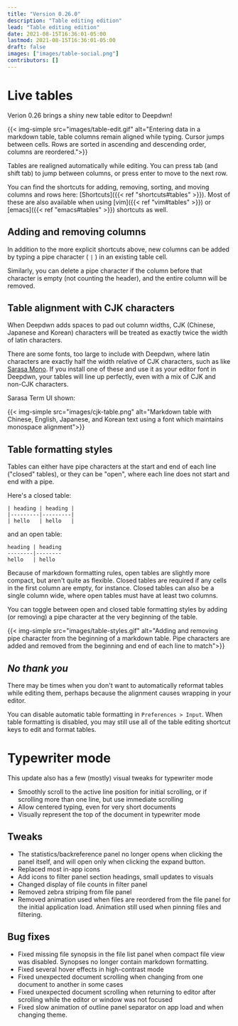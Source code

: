 ```yaml
---
title: "Version 0.26.0"
description: "Table editing edition"
lead: "Table editing edition"
date: 2021-08-15T16:36:01-05:00
lastmod: 2021-08-15T16:36:01-05:00
draft: false
images: ["images/table-social.png"]
contributors: []
---
```


# Live tables

Verion 0.26 brings a shiny new table editor to Deepdwn!

{{< img-simple src="images/table-edit.gif" alt="Entering data in a markdown table, table columns remain aligned while typing. Cursor jumps between cells. Rows are sorted in ascending and descending order, columns are reordered.">}}

Tables are realigned automatically while editing. You can press tab (and shift tab) to jump between columns, or press enter to move to the next row.

You can find the shortcuts for adding, removing, sorting, and moving columns and rows here: [Shortcuts]({{< ref "shortcuts#tables" >}}). Most of these are also available when using [vim]({{< ref "vim#tables" >}}) or [emacs]({{< ref "emacs#tables" >}}) shortcuts as well.

## Adding and removing columns

In addition to the more explicit shortcuts above, new columns can be added by typing a pipe character ( `|` ) in an existing table cell.

Similarly, you can delete a pipe character if the column before that character is empty (not counting the header), and the entire column will be removed.


## Table alignment with CJK characters

When Deepdwn adds spaces to pad out column widths, CJK (Chinese, Japanese and Korean) characters will be treated as exactly twice the width of latin characters.

There are some fonts, too large to include with Deepdwn, where latin characters are exactly half the width relative of CJK characters, such as like [Sarasa Mono](https://picaq.github.io/sarasa/). If you install one of these and use it as your editor font in Deepdwn, your tables will line up perfectly, even with a mix of CJK and non-CJK characters.

Sarasa Term UI shown:

{{< img-simple src="images/cjk-table.png" alt="Markdown table with Chinese, English, Japanese, and Korean text using a font which maintains monospace alignment">}}

## Table formatting styles

Tables can either have pipe characters at the start and end of each line ("closed" tables), or they can be "open", where each line does not start and end with a pipe.

Here's a closed table:

```
| heading | heading |
|---------|---------|
| hello   | hello   |
```

and an open table:

```
heading | heading
--------|--------
hello   | hello
```

Because of markdown formatting rules, open tables are slightly more compact, but aren't quite as flexible. Closed tables are required if any cells in the first column are empty, for instance. Closed tables can also be a single column wide, where open tables must have at least two columns.

You can toggle between open and closed table formatting styles by adding (or removing) a pipe character at the very beginning of the table.

{{< img-simple src="images/table-styles.gif" alt="Adding and removing pipe character from the beginning of a markdown table. Pipe characters are added and removed from the beginning and end of each line to match">}}

## _No thank you_

There may be times when you don't want to automatically reformat tables while editing them, perhaps because the alignment causes wrapping in your editor.

You can disable automatic table formatting in `Preferences > Input`. When table formatting is disabled, you may still use all of the table editing shortcut keys to edit and format tables.

# Typewriter mode

This update also has a few (mostly) visual tweaks for typewriter mode

* Smoothly scroll to the active line position for initial scrolling, or if scrolling more than one line, but use immediate scrolling 
* Allow centered typing, even for very short documents
* Visually represent the top of the document in typewriter mode

## Tweaks

* The statistics/backreference panel no longer opens when clicking the panel itself, and will open only when clicking the expand button.
* Replaced most in-app icons
* Add icons to filter panel section headings, small updates to visuals
* Changed display of file counts in filter panel
* Removed zebra striping from file panel
* Removed animation used when files are reordered from the file panel for the initial application load. Animation still used when pinning files and filtering.

## Bug fixes

* Fixed missing file synopsis in the file list panel when compact file view was disabled. Synopses no longer contain markdown formatting.
* Fixed several hover effects in high-contrast mode
* Fixed unexpected document scrolling when changing from one document to another in some cases
* Fixed unexpected document scrolling when returning to editor after scrolling while the editor or window was not focused
* Fixed slow animation of outline panel separator on app load and when changing theme.
